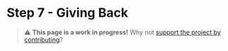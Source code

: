 
# Step 7 - Giving Back

> ⚠️ **This page is a work in progress!** Why not [support the project by contributing](https://github.com/openupthecloud/system)?